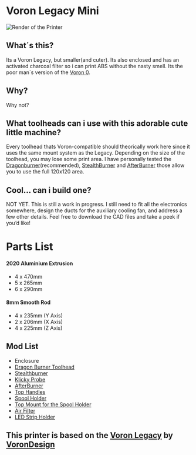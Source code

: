 # Voron Legacy Mini

![Render of the Printer](https://i.imgur.com/QYSxv2Z.png)

## What´s this?

Its a Voron Legacy, but smaller(and cuter). Its also enclosed and has an activated charcoal filter so i can print ABS without the nasty smell. Its the poor man´s version of the [Voron 0](https://vorondesign.com/voron0).

## Why?
Why not?

## What toolheads can i use with this adorable cute little machine?
Every toolhead thats Voron-compatible should theorically work here since it uses the same mount system as the Legacy.  Depending on the size of the toolhead, you may lose some print area.
I have personally tested the [Dragonburner](https://github.com/chirpy2605/voron/tree/main/V0/Dragon_Burner)(recommended), [StealthBurner](https://github.com/VoronDesign/Voron-Stealthburner) and [AfterBurner](https://github.com/VoronDesign/Voron-Afterburner) those allow you to use the full 120x120 area.

## Cool... can i build one?
NOT YET. This is still a work in progress. I still need to fit all the electronics somewhere, design the ducts for the auxiliary cooling fan, and address a few other details. Feel free to download the CAD files and take a peek if you’d like!

# Parts List
#### 2020 Aluminium Extrusion
- 4 x 470mm
- 5 x 265mm
- 6 x 290mm
#### 8mm Smooth Rod
- 4 x 235mm (Y Axis)
- 2 x 206mm (X Axis)
- 4 x 225mm (Z Axis)


## Mod List
- Enclosure
- [Dragon Burner Toolhead](https://github.com/chirpy2605/voron/tree/main/V0/Dragon_Burner)
- [Stealthburner](https://github.com/VoronDesign/Voron-Stealthburner)
- [Klicky Probe](https://github.com/jlas1/Klicky-Probe)
- [AfterBurner](https://github.com/VoronDesign/Voron-Afterburner)
- [Top Handles](https://www.printables.com/model/826183-voron-24-trident-side-handles)
- [Spool Holder](https://www.printables.com/model/369877-better-voron-spool-holder)
- [Top Mount for the Spool Holder](https://www.printables.com/model/599123-voron-top-mount-spool-holder)
- [Air Filter](https://github.com/oab1/VoronMods/tree/main/v2.2%20Recirculating%20Filter)
- [LED Strip Holder](missing.link)

## This printer is based on the [Voron Legacy](https://github.com/VoronDesign/Voron-Legacy) by [VoronDesign](https://vorondesign.com/)
